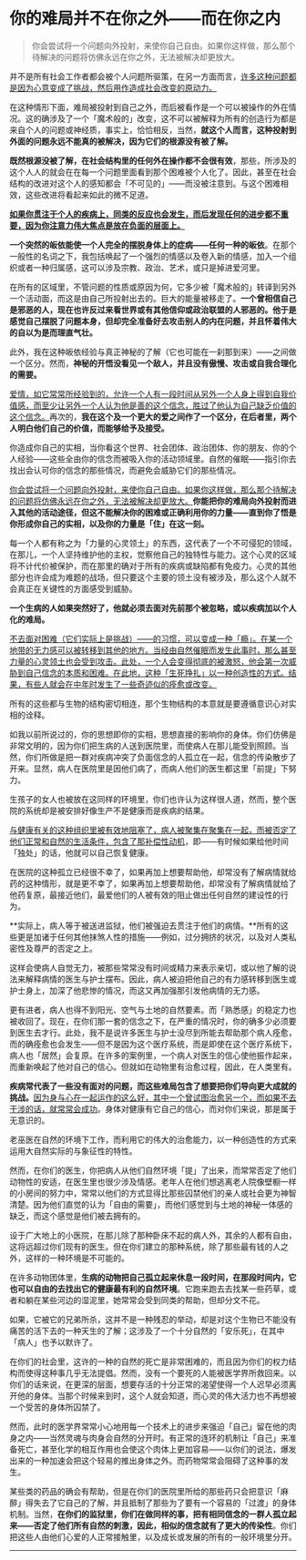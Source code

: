 # 你的难局并不在你之外——而在你之内

> 你会尝试将一个问题向外投射，来使你自己自由。如果你这样做，那么那个待解决的问题将仿佛永远在你之外，无法被解决却更放大。

并不是所有社会工作者都会被个人问题所驱策，在另一方面而言，<u>许多这种问题都是因为心意变成了挑战，然后用作造成社会改变的原动力。</u>

在这种情形下面，难局被投射到自己之外，而后被看作是一个可以被操作的外在情况。这的确涉及了一个「魔术般的」改变，这不可以被解释为所有的创造行为都是来自个人的问题或神经质，事实上，恰恰相反，当然，**就这个人而言，这种投射到外面的问题永远不能真的被解决，因为它们的根源没有被了解。**

**既然根源没被了解，在社会结构里的任何外在操作都不会很有效**，那些，所涉及的这个人人的就会在在每一个问题里面看到那个困难被个人化了。因此，甚至在社会结构的改进对这个人的感知都会「不可见的」——而没被注意到。与这个困难相效，这些改进将看起来如此的微不足道。

<u>**如果你贯注于个人的疾病上，同类的反应也会发生，而后发现任何的进步都不重要，因为你注意力伟大焦点是放在负面的层面上。**</u>

**一个突然的皈依能使一个人完全的摆脱身体上的症病——任何一种的皈依**。在那个一般性的名词之下，我包括唤起了一个强烈的情感以及卷入新的情感，加入一个组织或者一种归属感，这可以涉及宗教、政治、艺术，或只是掉进爱河里。

在所有的区域里，不管问题的性质或原因为何，它多少被「魔术般的」转译到另外一个活动面，而这是由自己所投射出去的。巨大的能量被移走了。**一个曾相信自己是邪恶的人，现在也许反过来看世界或有其他信仰或政治联盟的人邪恶的。他于是感觉自己摆脱了问题本身，但却完全准备好去攻击别人的内在问题，并且怀着伟大的自以为是而理直气壮。**

此外，我在这种皈依经验与真正神秘的了解（它也可能在一刹那到来）——之间做一个区分。然而，**神秘的开悟没看见一个敌人，并且没有傲慢、攻击或自我合理化的需要。**

<u>爱情，如它常常所经验到的，允许一个人有一段时间从另外一个人身上得到自我价值感，而至少让另外一个人认为他是善的这个信念，胜过了他认为自己缺乏价值的这个信念。</u>再次的，**我在这个及一个更大的爱之间作了一个区分，在后者里，两个人明白他们自己的价值，而能够给予及接受。**

你造成你自己的实相，当你看这个世界、社会团体、政治团体、你的朋友、你的个人经验——这些全由你的信念而被吸入你的活动领域里。自然的催眠——指引你去找出会认可你的信念的那些情况，而避免会威胁它们的那些情况。

<u>你会尝试将一个问题向外投射，来使你自己自由。如果你这样做，那么那个待解决的问题将仿佛永远在你之外，无法被解决却更放大。</u>**你能把你的难局向外投射而进入其他的活动途径，但这不能解决你的困难或正确利用你的力量——直到你了悟是你形成你自己的实相，以及你的力量是「住」在这一刻。**

每一个人都有称之为「力量的心灵领土」的东西，这代表了一个不可侵犯的领域，在那儿，一个人坚持维护他的主权，觉察他自己的独特性与能力。这个心灵的区域将不计代价被保护，而在那里的确对于所有的疾病或缺陷都有免疫力。心灵的其他部分也许会成为难题的战场，但只要这个主要的领土没有被涉及，那么这个人就不会真正在关键性的方面感受到威胁。

**一个生病的人如果突然好了，他就必须去面对先前那个被忽略，或以疾病加以个人化的难局。**

<u>不去面对困难（它们实际上是挑战）——的习惯，可以变成一种「瘾」。在某一个地带的无力感可以被转移到其他的地方。当经由自然催眠而发生此事时，那么甚至力量的心灵领土也会受到攻击。此处，一个人会变得彻底的被激怒，他会第一次威胁到自己信念的本质和困难。在此地，这种「生死挣扎」以一种创造性的方式。结果，有些人就会在中年时发生了一些奇迹似的痊愈或改变。</u> 

所有的这些都与生物的结构密切相连，那个生物结构的本意就是要遵循意识心对实相的诠释。

如我以前所说过的，你的思想即你的实相，思想直接的影响你的身体。你们仿佛是非常文明的，因为你们把生病的人送到医院里，而使病人在那儿能受到照顾。当然，你们所做是把一群对疾病冲突了负面信念的人孤立在一起，信念的传染散步了开来。显然，病人在医院里是因他们病了，而病人他们的医生都这里「前提」下努力。

生孩子的女人也被放在这同样的环境里，你们也许认为这样很人道，然而，整个医院的系统却是被安排好像生产不是健康而是疾病的结果。

<u>与健康有关的这种组织里被有效地阻塞了，病人被聚集在聚集在一起，而被否定了他们正常和自然的生活条件，包含了那补偿性动机</u>，即——有时候如果给他时间「独处」的话，他就可以自己恢复健康。

在医院的这种孤立已经很不幸了，如果再加上想要帮助他，却常没有了解病情就给药的这种情形，就是更不幸了，如果再加上想要帮助他，却常没有了解病情就给了他药复原，最接近他们，最爱他们的人被有效的阻止做出任何自然的建设性的行为。

**实际上，病人等于被送进监狱，他们被强迫去贯注于他们的病情。**所有的这些更是加诸于任何其他抹煞人性的措施——例如，过分拥挤的状况，以及对人类私密性及尊严的否定之上。

这样会使病人自觉无力，被那些常常没有时间或精力来表示亲切，或以他了解的说法来解释病情的医生与护士摆布。因此，病人被迫把他自己的有力感转移到医生或护士身上，加深了他悲惨的情况，而这又再加强那引发他病情的无力感。

更有进者，病人也得不到阳光、空气与土地的自然要素。而「熟悉感」的稳定力也被收回了。现在，在你们那一套的信念之下，在严重的情况时，你的确多少必须要到医生去才行。此处，我不是说许多医生与护士没尽到所能去帮助那个病人痊愈，而的确痊愈也会发生——但不是因为这个医疗系统，而是即使在这个医疗系统下，病人也「居然」会复原。在许多的案例里，一个病人对医生的信心使他振作起来，而重新唤起了他对自己的信心。但就如在动物里有治愈过程，因此，在人类里有。

**疾病常代表了一些没有面对的问题，而这些难局包含了想要把你们导向更大成就的挑战。**<u>因为身与心在一起运作的这么好，其中一个曾试图治愈另一个，而如果不去干涉的话，就常常会成功</u>。身体对健康有它自己的信心，而对你们来说，那是属于无意识的。

老巫医在自然的环境下工作，而利用它的伟大的治愈能力，以一种创造性的方式来运用大自然实际的与象征性的特性。

然而，在你们的医生，你把病人从他们自然环境「提」了出来，而常常否定了他们动物性的安适，在医生里也很少涉及情感。老年人在他们想逃离老人院像壁橱一样的小房间的努力中，常常以他们的方式显得比那些囚禁他们的亲人或社会更为神智清楚。因为他们直觉的认为「自由的需要」，而他们感觉到与土地的神秘一体感的缺乏，而这个感觉是他们被去拥有的。

设于广大地上的小医院，在那儿除了那种卧床不起的病人外，其余的人都有自由，这将远超过你们现有的医生。但在你们建立的那种系统，除了那些最有钱的人之外，这样的一种环境是不可能的。

在许多动物团体里，**生病的动物把自己孤立起来休息一段时间，在那段时间内，它也可以自由的去找出它的健康最有利的自然环境**。它跑来跑去去找某一些药草，或者和躺在某些河边的湿泥里，她常常会受到同类的帮助，但却分文不花。

如果，它被它的兄弟所杀，这并不是一种残忍的举动，却是对这个生物已不能没有痛苦的活下去的一种天生的了解；这涉及了一个十分自然的「安乐死」，在其中「病人」也予以默许了。

在你们的社会里，这许的一种的自然的死亡是非常困难的，而且因为你们的权力结构而使得这种事几乎无法提倡。然而，没有一个要死的人能被医学界所救回来。以你们的话来说，在更深的层面，想要存活的十分正常的渴望使得一个人迟早必须离开他的身体。当那个时候来到时，这个人就会知道，而心灵的伟大活力也不再想被一个受苦的身体所囚禁了。

然而，此时的医学界常常小心地用每一个技术上的进步来强迫「自己」留在他的肉身之内——当然灵魂与肉身会自然的分开时。有正常的连环的机制让「自己」来准备死亡，甚至化学的相互作用也会使这个肉体上更加容易——以你们的说法，爆发出来的一种加速会把这个轻易的推出身体之外。而药物常常会阻碍了这种事的发生。

某些类的药品的确会有帮助，但是在你们的医院里所给的那些药只会把意识「麻醉」得失去了它自己的了解，并且抵制了那些为了要有一个容易的「过渡」的身体机制。当然，**在你们的监狱里，你们在做同样的事，把有相同信念的一群人孤立起来——否定了他们所有自然的刺激，因此，相似的信念就有了更大的传染性**。你们把这些人由他们心爱的人正常接触里，以及成长或发展的所有的一般环境里分开。

---



